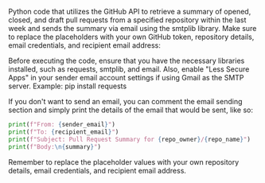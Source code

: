Python code that utilizes the GitHub API to retrieve a summary of opened, closed, and draft pull requests from a specified repository within the last week and sends the summary via email using the smtplib library.
Make sure to replace the placeholders with your own GitHub token, repository details, email credentials, and recipient email address:

Before executing the code, ensure that you have the necessary libraries installed, such as requests, smtplib, and email. Also, enable "Less Secure Apps" in your sender email account settings if using Gmail as the SMTP server.
Example: pip install requests

If you don't want to send an email, you can comment the email sending section and simply print the details of the email that would be sent, like so:

```python
print(f"From: {sender_email}")
print(f"To: {recipient_email}")
print(f"Subject: Pull Request Summary for {repo_owner}/{repo_name}")
print(f"Body:\n{summary}")
```

Remember to replace the placeholder values with your own repository details, email credentials, and recipient email address.
